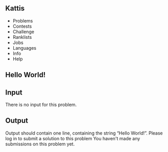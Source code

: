 ## Kattis
- Problems
- Contests
- Challenge
- Ranklists
- Jobs
- Languages
- Info
- Help
## Hello World!
## Input
There is no input for this problem.
## Output
Output should contain one line, containing the string “Hello
    World!”.
Please log in to submit a solution to this problem
You haven't made any submissions on this problem yet.
